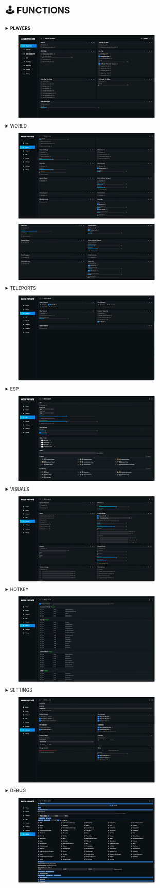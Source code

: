 # 🕹 FUNCTIONS

<details>

<summary><strong>PLAYERS</strong></summary>

* No-clip\
  \+\
  \+\
  \+\
  \+
* God Mode\
  \+ Enble\
  \+ Conditinal
* Infinite Stamina\
  \+\
  \+
* Cooldown Effects\
  \+\
  \+\
  \+\
  \+
* Attack Effects\
  \+\
  \+\
  \+\
  \+\
  \+\
  \+\
  \+
* Fail-Control

</details>

<figure><img src="../.gitbook/assets/image (4).png" alt=""><figcaption></figcaption></figure>

<details>

<summary>WORLD</summary>



</details>

<figure><img src="../.gitbook/assets/spaces_ZbKaBGYDYr0igtCwvs4p_uploads_pm8goqUlLUHVcyrctbhB_1 (2) (1).webp" alt=""><figcaption></figcaption></figure>

<figure><img src="../.gitbook/assets/spaces_ZbKaBGYDYr0igtCwvs4p_uploads_2pcn1CW8p561WDZoiDmx_2023-09-28 11_45_10-Window.webp" alt=""><figcaption></figcaption></figure>

<details>

<summary>TELEPORTS</summary>



</details>

<figure><img src="../.gitbook/assets/spaces_ZbKaBGYDYr0igtCwvs4p_uploads_1KHIZ4wlAZEPBziOEKW7_1 (3).webp" alt=""><figcaption></figcaption></figure>

<details>

<summary>ESP</summary>



</details>

<figure><img src="../.gitbook/assets/spaces_ZbKaBGYDYr0igtCwvs4p_uploads_EqWYw2rsD8FuLvAJhGTo_1 (4).webp" alt=""><figcaption></figcaption></figure>

<details>

<summary>VISUALS</summary>



</details>

<figure><img src="../.gitbook/assets/spaces_ZbKaBGYDYr0igtCwvs4p_uploads_0bm9zL8aLXK1cWdlZGpT_1 (5).webp" alt=""><figcaption></figcaption></figure>

<details>

<summary>HOTKEY</summary>



</details>

<figure><img src="../.gitbook/assets/spaces_ZbKaBGYDYr0igtCwvs4p_uploads_yGFDckLBZCTX00F83Wnn_1 (6).webp" alt=""><figcaption></figcaption></figure>

<details>

<summary>SETTINGS</summary>



</details>

<figure><img src="../.gitbook/assets/spaces_ZbKaBGYDYr0igtCwvs4p_uploads_0Lsi0O0czmgEiNJUevm8_1 (7).webp" alt=""><figcaption></figcaption></figure>

<details>

<summary>DEBUG</summary>



</details>

<figure><img src="../.gitbook/assets/spaces_ZbKaBGYDYr0igtCwvs4p_uploads_e6VWQGpiO4tAeUulsGhR_1 (8).webp" alt=""><figcaption></figcaption></figure>



















